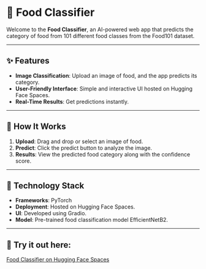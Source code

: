 # 🍴 Food Classifier

Welcome to the **Food Classifier**, an AI-powered web app that predicts the category of food from 101 different food classes from the Food101 dataset.

---

## ✨ Features

- **Image Classification**: Upload an image of food, and the app predicts its category.
- **User-Friendly Interface**: Simple and interactive UI hosted on Hugging Face Spaces.
- **Real-Time Results**: Get predictions instantly.

---

## 🚀 How It Works

1. **Upload**: Drag and drop or select an image of food.
2. **Predict**: Click the predict button to analyze the image.
3. **Results**: View the predicted food category along with the confidence score.

---

## 🔧 Technology Stack

- **Frameworks**: PyTorch
- **Deployment**: Hosted on Hugging Face Spaces.
- **UI**: Developed using Gradio.
- **Model**: Pre-trained food classification model EfficientNetB2.

---

## 🔗 Try it out here:  
[Food Classifier on Hugging Face Spaces](https://huggingface.co/spaces/dimension-drifter/Food-Classifier)  
